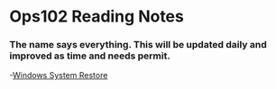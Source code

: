 # Ops102 Reading Notes
### The name says everything.  This will be updated daily and improved as time and needs permit.
-[Windows System Restore](systemRestore.md)



